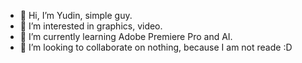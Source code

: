 - 👋 Hi, I’m Yudin, simple guy.
- 👀 I’m interested in graphics, video.
- 🌱 I’m currently learning Adobe Premiere Pro and AI.
- 💞️ I’m looking to collaborate on nothing, because I am not reade :D

<!---
yudinyasm/yudinyasm is a ✨ special ✨ repository because its `README.md` (this file) appears on your GitHub profile.
You can click the Preview link to take a look at your changes.
--->
